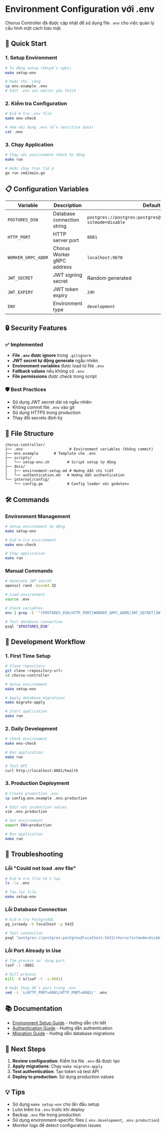 # Environment Configuration với .env

Chorus Controller đã được cập nhật để sử dụng file `.env` cho việc quản lý cấu hình một cách bảo mật.

## 🚀 Quick Start

### 1. Setup Environment

```bash
# Tự động setup (khuyến nghị)
make setup-env

# Hoặc thủ công
cp env.example .env
# Edit .env với editor yêu thích
```

### 2. Kiểm tra Configuration

```bash
# Kiểm tra .env file
make env-check

# Xem nội dung .env (ẩn sensitive data)
cat .env
```

### 3. Chạy Application

```bash
# Chạy với environment check tự động
make run

# Hoặc chạy trực tiếp
go run cmd/main.go
```

## 📋 Configuration Variables

| Variable | Description | Default | Required |
|----------|-------------|---------|----------|
| `POSTGRES_DSN` | Database connection string | `postgres://postgres:postgres@localhost:5432/chorus?sslmode=disable` | ✅ |
| `HTTP_PORT` | HTTP server port | `8081` | ✅ |
| `WORKER_GRPC_ADDR` | Chorus Worker gRPC address | `localhost:9670` | ✅ |
| `JWT_SECRET` | JWT signing secret | Random generated | ✅ |
| `JWT_EXPIRY` | JWT token expiry | `24h` | ✅ |
| `ENV` | Environment type | `development` | ❌ |

## 🔒 Security Features

### ✅ Implemented
- **File `.env` được ignore** trong `.gitignore`
- **JWT secret tự động generate** ngẫu nhiên
- **Environment variables** được load từ file `.env`
- **Fallback values** nếu không có `.env`
- **File permissions** được check trong script

### 🛡️ Best Practices
- Sử dụng JWT secret dài và ngẫu nhiên
- Không commit file `.env` vào git
- Sử dụng HTTPS trong production
- Thay đổi secrets định kỳ

## 📁 File Structure

```
chorus-controller/
├── .env                     # Environment variables (không commit)
├── env.example       # Template cho .env
├── scripts/
│   └── setup-env.sh        # Script setup tự động
├── docs/
│   ├── environment-setup.md # Hướng dẫn chi tiết
│   └── authentication.md   # Hướng dẫn authentication
└── internal/config/
    └── config.go           # Config loader với godotenv
```

## 🛠️ Commands

### Environment Management
```bash
# Setup environment tự động
make setup-env

# Kiểm tra environment
make env-check

# Chạy application
make run
```

### Manual Commands
```bash
# Generate JWT secret
openssl rand -base64 32

# Load environment
source .env

# Check variables
env | grep -E '^(POSTGRES_DSN|HTTP_PORT|WORKER_GRPC_ADDR|JWT_SECRET|JWT_EXPIRY|ENV)='

# Test database connection
psql "$POSTGRES_DSN"
```

## 🔧 Development Workflow

### 1. First Time Setup
```bash
# Clone repository
git clone <repository-url>
cd chorus-controller

# Setup environment
make setup-env

# Apply database migrations
make migrate-apply

# Start application
make run
```

### 2. Daily Development
```bash
# Check environment
make env-check

# Run application
make run

# Test API
curl http://localhost:8081/health
```

### 3. Production Deployment
```bash
# Create production .env
cp config.env.example .env.production

# Edit với production values
vim .env.production

# Set environment
export ENV=production

# Run application
make run
```

## 🐛 Troubleshooting

### Lỗi "Could not load .env file"
```bash
# Kiểm tra file tồn tại
ls -la .env

# Tạo lại file
make setup-env
```

### Lỗi Database Connection
```bash
# Kiểm tra PostgreSQL
pg_isready -h localhost -p 5432

# Test connection
psql "postgres://postgres:postgres@localhost:5432/chorus?sslmode=disable"
```

### Lỗi Port Already in Use
```bash
# Tìm process sử dụng port
lsof -i :8081

# Kill process
kill -9 $(lsof -t -i:8081)

# Hoặc thay đổi port trong .env
sed -i 's/HTTP_PORT=8081/HTTP_PORT=8082/' .env
```

## 📚 Documentation

- [Environment Setup Guide](docs/environment-setup.md) - Hướng dẫn chi tiết
- [Authentication Guide](docs/authentication.md) - Hướng dẫn authentication
- [Migration Guide](docs/migrations.md) - Hướng dẫn database migrations

## 🎯 Next Steps

1. **Review configuration**: Kiểm tra file `.env` đã được tạo
2. **Apply migrations**: Chạy `make migrate-apply`
3. **Test authentication**: Tạo token và test API
4. **Deploy to production**: Sử dụng production values

## 💡 Tips

- Sử dụng `make setup-env` cho lần đầu setup
- Luôn kiểm tra `.env` trước khi deploy
- Backup `.env` file trong production
- Sử dụng environment-specific files (`.env.development`, `.env.production`)
- Monitor logs để detect configuration issues

